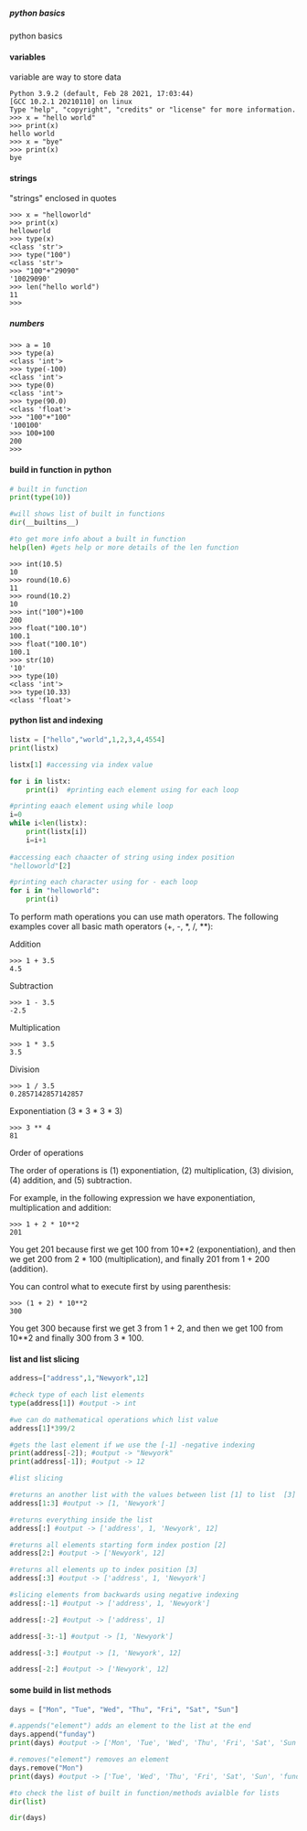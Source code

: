 ##### python basics 

python basics 
#### variables 
variable are way to store data 
```console
Python 3.9.2 (default, Feb 28 2021, 17:03:44)
[GCC 10.2.1 20210110] on linux
Type "help", "copyright", "credits" or "license" for more information.
>>> x = "hello world"
>>> print(x)
hello world
>>> x = "bye"
>>> print(x)
bye
```
#### strings
"strings" enclosed in quotes  
```console
>>> x = "helloworld"
>>> print(x)
helloworld
>>> type(x)
<class 'str'>
>>> type("100")
<class 'str'>
>>> "100"+"29090"
'10029090'
>>> len("hello world")
11
>>>
```
##### numbers
```
>>> a = 10
>>> type(a)
<class 'int'>
>>> type(-100)
<class 'int'>
>>> type(0)
<class 'int'>
>>> type(90.0)
<class 'float'>
>>> "100"+"100"
'100100'
>>> 100+100
200
>>>
```

#### build in function in python 
```python
# built in function 
print(type(10))

#will shows list of built in functions 
dir(__builtins__)

#to get more info about a built in function
help(len) #gets help or more details of the len function 
```
```console
>>> int(10.5)
10
>>> round(10.6)
11
>>> round(10.2)
10
>>> int("100")+100
200
>>> float("100.10")
100.1
>>> float("100.10")
100.1
>>> str(10)
'10'
>>> type(10)
<class 'int'>
>>> type(10.33)
<class 'float'>
```
#### python list and indexing
```python
listx = ["hello","world",1,2,3,4,4554]
print(listx)

listx[1] #accessing via index value 

for i in listx:
    print(i)  #printing each element using for each loop

#printing eaach element using while loop
i=0
while i<len(listx):
    print(listx[i])
    i=i+1
    
#accessing each chaacter of string using index position
"helloworld"[2]

#printing each character using for - each loop
for i in "helloworld":
    print(i)
```

To perform math operations you can use math operators. The following examples cover all basic math operators (+, -, *, /, **):


Addition
```console
>>> 1 + 3.5 
4.5 
```

Subtraction
```console
>>> 1 - 3.5 
-2.5 
```

Multiplication
```console
>>> 1 * 3.5 
3.5 
```

Division
```console
>>> 1 / 3.5 
0.2857142857142857 
```

Exponentiation (3 * 3 * 3 * 3)
```console
>>> 3 ** 4 
81 
```

Order of operations

The order of operations is (1) exponentiation, (2) multiplication, (3) division, (4) addition, and (5) subtraction.


For example, in the following expression we have exponentiation, multiplication and addition:
```console
>>> 1 + 2 * 10**2 
201 
```
You get 201 because first we get 100 from 10**2 (exponentiation), and then we get 200 from 2 * 100 (multiplication), and finally 201 from 1 + 200 (addition).

You can control what to execute first by using parenthesis:
```console
>>> (1 + 2) * 10**2 
300 
```

You get 300 because first we get 3 from 1 + 2, and then we get 100 from 10**2 and finally 300 from 3 * 100.


#### list and list slicing 
```python
address=["address",1,"Newyork",12]

#check type of each list elements 
type(address[1]) #output -> int

#we can do mathematical operations which list value 
address[1]*399/2

#gets the last element if we use the [-1] -negative indexing 
print(address[-2]); #output -> "Newyork" 
print(address[-1]); #output -> 12

#list slicing 

#returns an another list with the values between list [1] to list  [3]
address[1:3] #output -> [1, 'Newyork']

#returns everything inside the list
address[:] #output -> ['address', 1, 'Newyork', 12]

#returns all elements starting form index postion [2] 
address[2:] #output -> ['Newyork', 12]

#returns all elements up to index position [3]
address[:3] #output -> ['address', 1, 'Newyork']

#slicing elements from backwards using negative indexing 
address[:-1] #output -> ['address', 1, 'Newyork']

address[:-2] #output -> ['address', 1]

address[-3:-1] #output -> [1, 'Newyork']

address[-3:] #output -> [1, 'Newyork', 12]

address[-2:] #output -> ['Newyork', 12]

```
#### some build in list methods

```python
days = ["Mon", "Tue", "Wed", "Thu", "Fri", "Sat", "Sun"] 

#.appends("element") adds an element to the list at the end 
days.append("funday")
print(days) #output -> ['Mon', 'Tue', 'Wed', 'Thu', 'Fri', 'Sat', 'Sun', 'funday']

#.removes("element") removes an element 
days.remove("Mon")
print(days) #output -> ['Tue', 'Wed', 'Thu', 'Fri', 'Sat', 'Sun', 'funday']

#to check the list of built in function/methods avialble for lists
dir(list)

dir(days)

```
